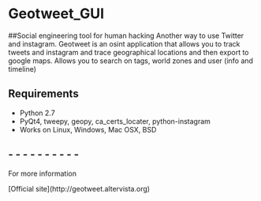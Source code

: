 # Geotweet_GUI
##Social engineering tool for human hacking
Another way to use Twitter and instagram.
Geotweet is an osint application that allows you to track tweets and instagram and trace geographical locations and then export to google maps.
Allows you to search on tags, world zones and user (info and timeline)

## Requirements
* Python 2.7
* PyQt4, tweepy, geopy, ca_certs_locater, python-instagram
* Works on Linux, Windows, Mac OSX, BSD

##   -   -   -   -   -   -   -   -   -   -
<dl>
  <dt>For more information</dt>
  </dl> 
[Official site](http://geotweet.altervista.org)
